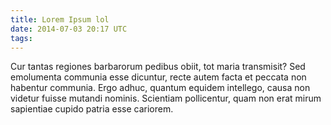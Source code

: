 ```yaml
---
title: Lorem Ipsum lol
date: 2014-07-03 20:17 UTC
tags:
---
```


Cur tantas regiones barbarorum pedibus obiit, tot maria transmisit? Sed emolumenta communia esse dicuntur, recte autem facta et peccata non habentur communia. Ergo adhuc, quantum equidem intellego, causa non videtur fuisse mutandi nominis. Scientiam pollicentur, quam non erat mirum sapientiae cupido patria esse cariorem. 